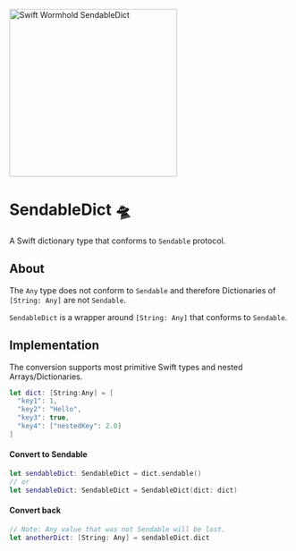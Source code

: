 <p align="left">
    <img src="https://github.com/user-attachments/assets/fd26526b-cf33-4b60-8d3d-14f12b3d8e80" alt="Swift Wormhold SendableDict" width="300px" />
</p>

# SendableDict 🛸

A Swift dictionary type that conforms to `Sendable` protocol.

## About

The `Any` type does not conform to `Sendable` and therefore Dictionaries of `[String: Any]` are not `Sendable`.

`SendableDict` is a wrapper around `[String: Any]` that conforms to `Sendable`.



## Implementation

The conversion supports most primitive Swift types and nested Arrays/Dictionaries.
```swift
let dict: [String:Any] = [
  "key1": 1,
  "key2": "Hello",
  "key3": true,
  "key4": ["nestedKey": 2.0]
]
```

#### Convert to Sendable
```swift
let sendableDict: SendableDict = dict.sendable()
// or
let sendableDict: SendableDict = SendableDict(dict: dict)
```

#### Convert back
```swift
// Note: Any value that was not Sendable will be lost.
let anotherDict: [String: Any] = sendableDict.dict
```
